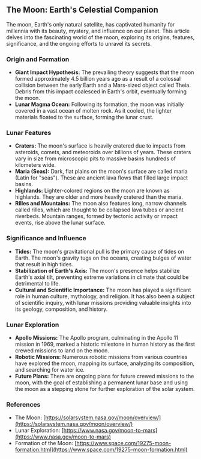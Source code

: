 ## The Moon: Earth's Celestial Companion

The moon, Earth's only natural satellite, has captivated humanity for millennia with its beauty, mystery, and influence on our planet. This article delves into the fascinating world of the moon, exploring its origins, features, significance, and the ongoing efforts to unravel its secrets.

### Origin and Formation

- **Giant Impact Hypothesis:** The prevailing theory suggests that the moon formed approximately 4.5 billion years ago as a result of a colossal collision between the early Earth and a Mars-sized object called Theia. Debris from this impact coalesced in Earth's orbit, eventually forming the moon.
- **Lunar Magma Ocean:** Following its formation, the moon was initially covered in a vast ocean of molten rock. As it cooled, the lighter materials floated to the surface, forming the lunar crust.

### Lunar Features

- **Craters:** The moon's surface is heavily cratered due to impacts from asteroids, comets, and meteoroids over billions of years. These craters vary in size from microscopic pits to massive basins hundreds of kilometers wide.
- **Maria (Seas):** Dark, flat plains on the moon's surface are called maria (Latin for "seas"). These are ancient lava flows that filled large impact basins.
- **Highlands:** Lighter-colored regions on the moon are known as highlands. They are older and more heavily cratered than the maria.
- **Rilles and Mountains:** The moon also features long, narrow channels called rilles, which are thought to be collapsed lava tubes or ancient riverbeds. Mountain ranges, formed by tectonic activity or impact events, rise above the lunar surface.

### Significance and Influence

- **Tides:** The moon's gravitational pull is the primary cause of tides on Earth. The moon's gravity tugs on the oceans, creating bulges of water that result in high tides.
- **Stabilization of Earth's Axis:** The moon's presence helps stabilize Earth's axial tilt, preventing extreme variations in climate that could be detrimental to life.
- **Cultural and Scientific Importance:** The moon has played a significant role in human culture, mythology, and religion. It has also been a subject of scientific inquiry, with lunar missions providing valuable insights into its geology, composition, and history.

### Lunar Exploration

- **Apollo Missions:** The Apollo program, culminating in the Apollo 11 mission in 1969, marked a historic milestone in human history as the first crewed missions to land on the moon.
- **Robotic Missions:** Numerous robotic missions from various countries have explored the moon, mapping its surface, analyzing its composition, and searching for water ice.
- **Future Plans:** There are ongoing plans for future crewed missions to the moon, with the goal of establishing a permanent lunar base and using the moon as a stepping stone for further exploration of the solar system.

### References

- The Moon: [https://solarsystem.nasa.gov/moon/overview/](https://solarsystem.nasa.gov/moon/overview/)
- Lunar Exploration: [https://www.nasa.gov/moon-to-mars](https://www.nasa.gov/moon-to-mars)
- Formation of the Moon: [https://www.space.com/19275-moon-formation.html](https://www.space.com/19275-moon-formation.html)
